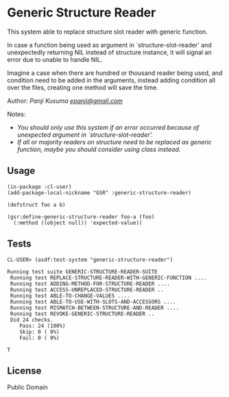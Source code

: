 # Generic Structure Reader

This system able to replace structure slot reader with generic function.

In case a function being used as argument in `structure-slot-reader' and unexpectedly returning NIL instead of structure instance, it will signal an error due to unable to handle NIL.

Imagine a case when there are hundred or thousand reader being used, and condition need to be added in the arguments, instead adding condition all over the files, creating one method will save the time.

Author: _Panji Kusuma <epanji@gmail.com>_

Notes:
- _You should only use this system if an error occurred because of unexpected argument in `structure-slot-reader'._
- _If all or majority readers on structure need to be replaced as generic function, maybe you should consider using class instead._

## Usage

``` common-lisp
(in-package :cl-user)
(add-package-local-nickname "GSR" :generic-structure-reader)

(defstruct foo a b)

(gsr:define-generic-structure-reader foo-a (foo)
  (:method ((object null)) 'expected-value))
```

## Tests

```
CL-USER> (asdf:test-system "generic-structure-reader")

Running test suite GENERIC-STRUCTURE-READER-SUITE
 Running test REPLACE-STRUCTURE-READER-WITH-GENERIC-FUNCTION ....
 Running test ADDING-METHOD-FOR-STRUCTURE-READER ....
 Running test ACCESS-UNREPLACED-STRUCTURE-READER ..
 Running test ABLE-TO-CHANGE-VALUES ....
 Running test ABLE-TO-USE-WITH-SLOTS-AND-ACCESSORS ....
 Running test MISMATCH-BETWEEN-STRUCTURE-AND-READER ....
 Running test REVOKE-GENERIC-STRUCTURE-READER ..
 Did 24 checks.
    Pass: 24 (100%)
    Skip: 0 ( 0%)
    Fail: 0 ( 0%)

T
```

## License

Public Domain

